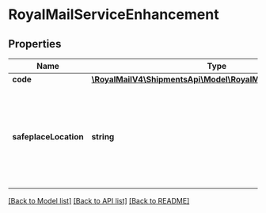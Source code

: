 # RoyalMailServiceEnhancement

## Properties
Name | Type | Description | Notes
------------ | ------------- | ------------- | -------------
**code** | [**\RoyalMailV4\ShipmentsApi\Model\RoyalMailEnhancementCode**](RoyalMailEnhancementCode.md) |  | 
**safeplaceLocation** | **string** | Safeplace location the shipment will be delivered to.  &lt;br /&gt;Required if the Safeplace enhancement is used. | [optional] 

[[Back to Model list]](../../README.md#documentation-for-models) [[Back to API list]](../../README.md#documentation-for-api-endpoints) [[Back to README]](../../README.md)

